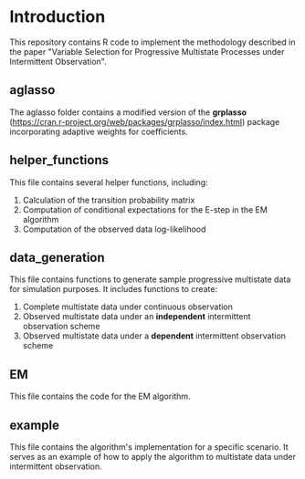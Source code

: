 # Introduction
This repository contains R code to implement the methodology described in the paper "Variable Selection for Progressive Multistate Processes under Intermittent Observation".
## aglasso
The aglasso folder contains a modified version of the **grplasso** (https://cran.r-project.org/web/packages/grplasso/index.html) package incorporating adaptive weights for coefficients. 

## helper_functions
This file contains several helper functions, including:
1. Calculation of the transition probability matrix
2. Computation of conditional expectations for the E-step in the EM algorithm
3. Computation of the observed data log-likelihood
   
## data_generation
This file contains functions to generate sample progressive multistate data for simulation purposes. It includes functions to create:

1. Complete multistate data under continuous observation
2. Observed multistate data under an **independent** intermittent observation scheme
3. Observed multistate data under a **dependent** intermittent observation scheme

## EM
This file contains the code for the EM algorithm.

## example
This file contains the algorithm's implementation for a specific scenario. It serves as an example of how to apply the algorithm to multistate data under intermittent observation.
